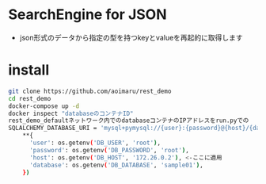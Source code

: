 
# SearchEngine for JSON
* json形式のデータから指定の型を持つkeyとvalueを再起的に取得します


# install
```bash
git clone https://github.com/aoimaru/rest_demo
cd rest_demo
docker-compose up -d
docker inspect "databaseのコンテナID"
rest_demo_defaultネットワーク内でのdatabaseコンテナのIPアドレスをrun.pyでの
SQLALCHEMY_DATABASE_URI = 'mysql+pymysql://{user}:{password}@{host}/{database}?charset=utf8'.format(
    **{
      'user': os.getenv('DB_USER', 'root'),
      'password': os.getenv('DB_PASSWORD', 'root'),
      'host': os.getenv('DB_HOST', '172.26.0.2'), <-ここに適用
      'database': os.getenv('DB_DATABASE', 'sample01'),
    })
```
